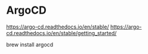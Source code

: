 # ArgoCD

https://argo-cd.readthedocs.io/en/stable/
https://argo-cd.readthedocs.io/en/stable/getting_started/

brew install argocd

